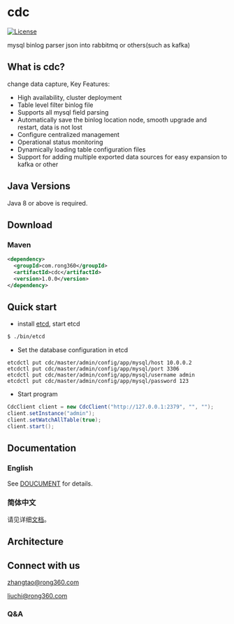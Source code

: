 # cdc
[![License](https://img.shields.io/badge/Licence-Apache%202.0-blue.svg?style=flat-square)](http://www.apache.org/licenses/LICENSE-2.0.html)

mysql binlog parser json into rabbitmq or others(such as kafka)
## What is cdc?
change data capture, Key Features:
- High availability, cluster deployment
- Table level filter binlog file
- Supports all mysql field parsing
- Automatically save the binlog location node, smooth upgrade and restart, data is not lost
- Configure centralized management
- Operational status monitoring
- Dynamically loading table configuration files
- Support for adding multiple exported data sources for easy expansion to kafka or other
## Java Versions

Java 8 or above is required.

## Download

### Maven
```xml
<dependency>
  <groupId>com.rong360</groupId>
  <artifactId>cdc</artifactId>
  <version>1.0.0</version>
</dependency>
```
## Quick start
* install [etcd](https://coreos.com/etcd/docs/latest/dl_build.html), start etcd
```bash
$ ./bin/etcd
```
* Set the database configuration in etcd
```config
etcdctl put cdc/master/admin/config/app/mysql/host 10.0.0.2
etcdctl put cdc/master/admin/config/app/mysql/port 3306
etcdctl put cdc/master/admin/config/app/mysql/username admin
etcdctl put cdc/master/admin/config/app/mysql/password 123
```
* Start program
```java
CdcClient client = new CdcClient("http://127.0.0.1:2379", "", "");
client.setInstance("admin");
client.setWatchAllTable(true);
client.start();
```
## Documentation
### English
See [DOUCUMENT](https://github.com/rong360/cdc/blob/master/doc/english.md) for details.
### 简体中文
请见详细[文档](https://github.com/rong360/cdc/blob/master/doc/中文.md)。
## Architecture
## Connect with us
<zhangtao@rong360.com>

<liuchi@rong360.com>
### Q&A

